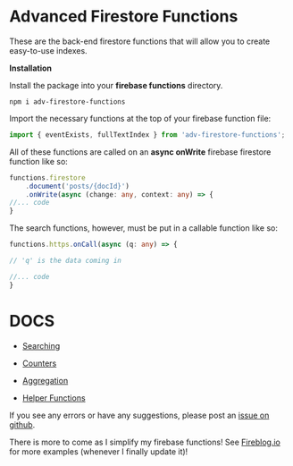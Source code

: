# Advanced Firestore Functions

These are the back-end firestore functions that will allow you to create easy-to-use indexes. 

**Installation**

Install the package into your **firebase functions** directory.

```npm i adv-firestore-functions```

Import the necessary functions at the top of your firebase function file:

```typescript
import { eventExists, fullTextIndex } from 'adv-firestore-functions';
```

All of these functions are called on an **async onWrite** firebase firestore function like so:

```typescript
functions.firestore
    .document('posts/{docId}')
    .onWrite(async (change: any, context: any) => {
//... code
}
```

The search functions, however, must be put in a callable function like so:

```typescript
functions.https.onCall(async (q: any) => {

// 'q' is the data coming in

//... code
}
```
# DOCS

- [Searching](SEARCHING.md)
- [Counters](COUNTERS.md)

- [Aggregation](AGGREGATION.md)

- [Helper Functions](HELPER.md)


If you see any errors or have any suggestions, please post an [issue on github](https://github.com/jdgamble555/adv-firestore-functions/issues).

There is more to come as I simplify my firebase functions!
See [Fireblog.io][1] for more examples (whenever I finally update it)!

[1]: http://fireblog.io "Fireblog.io"
